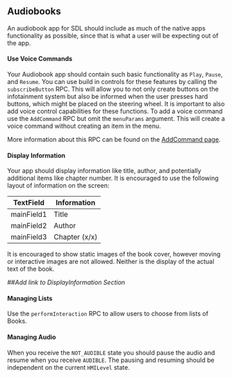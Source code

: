 ## Audiobooks
An audiobook app for SDL should include as much of the native apps functionality as possible, since that is what a user will be expecting out of the app.

#### Use Voice Commands
Your Audiobook app should contain such basic functionality as `Play`, `Pause`, and `Resume`. You can use build in controls for these features by calling the `subscribeButton` RPC. This will allow you to not only create buttons on the infotainment system but also be informed when the user presses hard buttons, which might be placed on the steering wheel. It is important to also add voice control capabilities for these functions. To add a voice command use the `AddCommand` RPC but omit the `menuParams` argument. This will create a voice command without creating an item in the menu.   

More information about this RPC can be found on the [AddCommand page](https://smartdevicelink.com/en/docs/hmi/master/ui/addcommand/).

#### Display Information
Your app should display information like title, author, and potentially additional items like chapter number. It is encouraged to use the following layout of information on the screen:

TextField  | Information
-----------|-------------
mainField1 | Title
mainField2 | Author
mainField3 | Chapter (x/x)

It is encouraged to show static images of the book cover, however moving or interactive images are not allowed. Neither is the display of the actual text of the book.

##*Add link to DisplayInformation Section*

#### Managing Lists

Use the `performInteraction` RPC to allow users to choose from lists of Books.

#### Managing Audio

When you receive the `NOT_AUDIBLE` state you should pause the audio and resume when you receive `AUDIBLE`. The pausing and resuming should be independent on the current `HMILevel` state.
